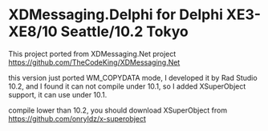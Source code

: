 # XDMessaging.Delphi for Delphi XE3-XE8/10 Seattle/10.2 Tokyo
This project ported from XDMessaging.Net project
https://github.com/TheCodeKing/XDMessaging.Net

this version just ported WM_COPYDATA mode, I developed it by Rad Studio 10.2, and I found it can not compile under 10.1, so I added XSuperObject support, it can use under 10.1.

compile lower than 10.2, you should download XSuperObject from https://github.com/onryldz/x-superobject